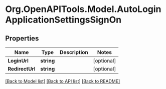 # Org.OpenAPITools.Model.AutoLoginApplicationSettingsSignOn

## Properties

Name | Type | Description | Notes
------------ | ------------- | ------------- | -------------
**LoginUrl** | **string** |  | [optional] 
**RedirectUrl** | **string** |  | [optional] 

[[Back to Model list]](../README.md#documentation-for-models) [[Back to API list]](../README.md#documentation-for-api-endpoints) [[Back to README]](../README.md)


